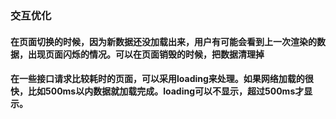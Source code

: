 ### 交互优化
#### 在页面切换的时候，因为新数据还没加载出来，用户有可能会看到上一次渲染的数据，出现页面闪烁的情况。可以在页面销毁的时候，把数据清理掉
#### 在一些接口请求比较耗时的页面，可以采用loading来处理。如果网络加载的很快，比如500ms以内数据就加载完成。loading可以不显示，超过500ms才显示。